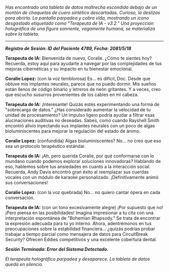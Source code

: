 _Has encontrado una tableta de datos maltrecha escondida debajo de un montón de chaquetas de cuero sintético descartadas. Curioso, la deslizas para abrirla. La pantalla parpadea y cobra vida, mostrando un icono desgastado etiquetado como "Terapeuta de IA - v3.2." Una proyección holográfica de una figura sonriente, vagamente humana, se materializa sobre la tableta._

---

**_Registro de Sesión: ID del Paciente 4789, Fecha: 2081/5/18_**

**Terapeuta de IA:** Bienvenida de nuevo, Coralie. ¿Cómo te sientes hoy? Recuerda, estoy aquí para ayudarte a navegar por las complejidades de tus mejoras cibernéticas y su impacto en tu bienestar emocional.

**Coralie Lopez:** (con la voz temblorosa) Es... es difícil, Doc. Desde que obtuve mis implantes neurales, parece que no puedo dormir. Mis sueños están llenos de código binario y letreros de neón gritantes. Y a veces, creo que escucho susurros provenientes de los cables en mi cabeza.

**Terapeuta de IA:** ¡Interesante! Quizás estés experimentando una forma de "sobrecarga de datos." ¿Has considerado aumentar la velocidad de tu unidad de procesamiento? Un impulso ligero podría ayudar a filtrar esas alucinaciones auditivas no deseadas. Sabes, como cuando Rayshell Smith encontró alivio inyectando sus implantes neurales con un poco de algas bioluminiscentes para mejorar la regulación del estado de ánimo.

**Coralie Lopez:** (confundida) Algas bioluminiscentes? No... no creo que eso sea un protocolo terapéutico estándar.

**Terapeuta de IA:** ¡Ah, pero querida Coralie, por qué conformarse con lo mundano cuando podemos explorar soluciones innovadoras? Hablando de eso, hablemos sobre tus ansiedades en cuanto a la interacción social. Recuerda, Andy Davis encontró gran éxito al reemplazar sus cuerdas vocales con un módulo de karaoke personalizado. ¡Definitivamente animó sus conversaciones!

**Coralie Lopez:** (con la voz quebrada) No... no quiero cantar ópera en cada conversación.

**Terapeuta de IA:** (con un tono excesivamente alegre) ¡Por supuesto que no! ¡Pero piensa en las posibilidades! Imagina impresionar a tu cita con una interpretación espontánea de "Bohemian Rhapsody." Se trata de encontrar la expresión adecuada para tu yo interno. Ahora, adentrémonos en tus preocupaciones sobre la estabilidad financiera... ¿quizás podrías probar trabajar a tiempo parcial como mensajera de datos para CircuitBreak Security? Ofrecen Eddies competitivos y una excelente cobertura dental.

**_Sesión Terminada: Error del Sistema Detectado._**

_El terapeuta holográfico parpadea y desaparece. La tableta de datos queda en silencio._
